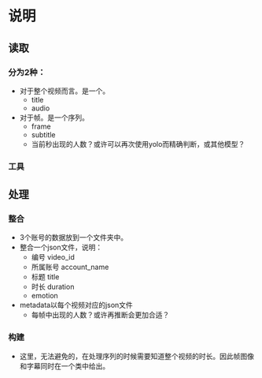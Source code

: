 # 说明

## 读取
### 分为2种：
- 对于整个视频而言。是一个。
  - title
  - audio
- 对于帧。是一个序列。
  - frame
  - subtitle
  - 当前秒出现的人数？或许可以再次使用yolo而精确判断，或其他模型？

### 工具


## 处理
### 整合
- 3个账号的数据放到一个文件夹中。
- 整合一个json文件，说明：
  - 编号 video_id
  - 所属账号 account_name
  - 标题 title
  - 时长 duration
  - emotion
- metadata以每个视频对应的json文件
  - 每帧中出现的人数？或许再推断会更加合适？
### 构建
- 这里，无法避免的，在处理序列的时候需要知道整个视频的时长。因此帧图像和字幕同时在一个类中给出。

